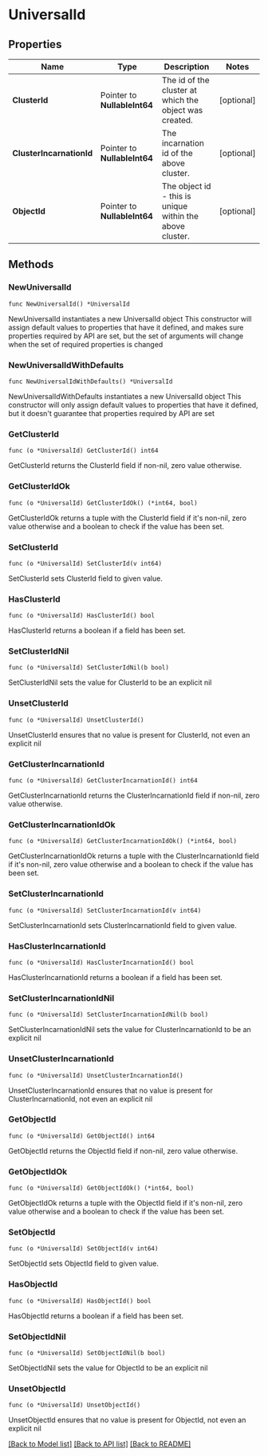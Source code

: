 # UniversalId

## Properties

Name | Type | Description | Notes
------------ | ------------- | ------------- | -------------
**ClusterId** | Pointer to **NullableInt64** | The id of the cluster at which the object was created. | [optional] 
**ClusterIncarnationId** | Pointer to **NullableInt64** | The incarnation id of the above cluster. | [optional] 
**ObjectId** | Pointer to **NullableInt64** | The object id - this is unique within the above cluster. | [optional] 

## Methods

### NewUniversalId

`func NewUniversalId() *UniversalId`

NewUniversalId instantiates a new UniversalId object
This constructor will assign default values to properties that have it defined,
and makes sure properties required by API are set, but the set of arguments
will change when the set of required properties is changed

### NewUniversalIdWithDefaults

`func NewUniversalIdWithDefaults() *UniversalId`

NewUniversalIdWithDefaults instantiates a new UniversalId object
This constructor will only assign default values to properties that have it defined,
but it doesn't guarantee that properties required by API are set

### GetClusterId

`func (o *UniversalId) GetClusterId() int64`

GetClusterId returns the ClusterId field if non-nil, zero value otherwise.

### GetClusterIdOk

`func (o *UniversalId) GetClusterIdOk() (*int64, bool)`

GetClusterIdOk returns a tuple with the ClusterId field if it's non-nil, zero value otherwise
and a boolean to check if the value has been set.

### SetClusterId

`func (o *UniversalId) SetClusterId(v int64)`

SetClusterId sets ClusterId field to given value.

### HasClusterId

`func (o *UniversalId) HasClusterId() bool`

HasClusterId returns a boolean if a field has been set.

### SetClusterIdNil

`func (o *UniversalId) SetClusterIdNil(b bool)`

 SetClusterIdNil sets the value for ClusterId to be an explicit nil

### UnsetClusterId
`func (o *UniversalId) UnsetClusterId()`

UnsetClusterId ensures that no value is present for ClusterId, not even an explicit nil
### GetClusterIncarnationId

`func (o *UniversalId) GetClusterIncarnationId() int64`

GetClusterIncarnationId returns the ClusterIncarnationId field if non-nil, zero value otherwise.

### GetClusterIncarnationIdOk

`func (o *UniversalId) GetClusterIncarnationIdOk() (*int64, bool)`

GetClusterIncarnationIdOk returns a tuple with the ClusterIncarnationId field if it's non-nil, zero value otherwise
and a boolean to check if the value has been set.

### SetClusterIncarnationId

`func (o *UniversalId) SetClusterIncarnationId(v int64)`

SetClusterIncarnationId sets ClusterIncarnationId field to given value.

### HasClusterIncarnationId

`func (o *UniversalId) HasClusterIncarnationId() bool`

HasClusterIncarnationId returns a boolean if a field has been set.

### SetClusterIncarnationIdNil

`func (o *UniversalId) SetClusterIncarnationIdNil(b bool)`

 SetClusterIncarnationIdNil sets the value for ClusterIncarnationId to be an explicit nil

### UnsetClusterIncarnationId
`func (o *UniversalId) UnsetClusterIncarnationId()`

UnsetClusterIncarnationId ensures that no value is present for ClusterIncarnationId, not even an explicit nil
### GetObjectId

`func (o *UniversalId) GetObjectId() int64`

GetObjectId returns the ObjectId field if non-nil, zero value otherwise.

### GetObjectIdOk

`func (o *UniversalId) GetObjectIdOk() (*int64, bool)`

GetObjectIdOk returns a tuple with the ObjectId field if it's non-nil, zero value otherwise
and a boolean to check if the value has been set.

### SetObjectId

`func (o *UniversalId) SetObjectId(v int64)`

SetObjectId sets ObjectId field to given value.

### HasObjectId

`func (o *UniversalId) HasObjectId() bool`

HasObjectId returns a boolean if a field has been set.

### SetObjectIdNil

`func (o *UniversalId) SetObjectIdNil(b bool)`

 SetObjectIdNil sets the value for ObjectId to be an explicit nil

### UnsetObjectId
`func (o *UniversalId) UnsetObjectId()`

UnsetObjectId ensures that no value is present for ObjectId, not even an explicit nil

[[Back to Model list]](../README.md#documentation-for-models) [[Back to API list]](../README.md#documentation-for-api-endpoints) [[Back to README]](../README.md)


